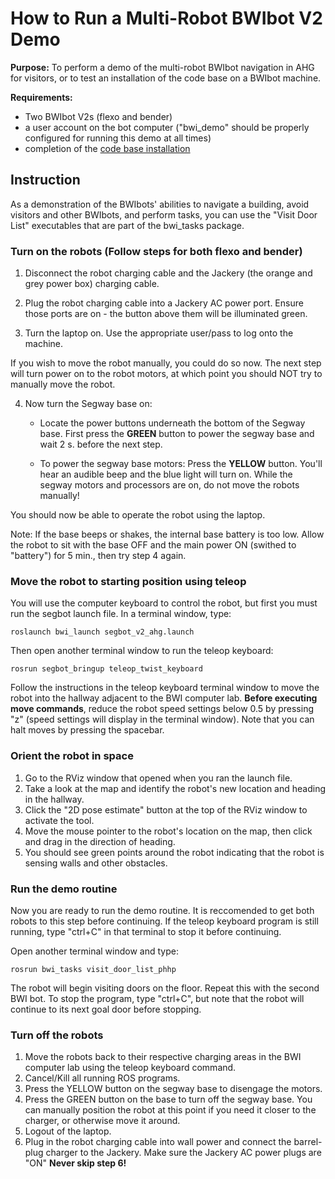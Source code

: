 # How to Run a Multi-Robot BWIbot V2 Demo

**Purpose:**
To perform a demo of the multi-robot BWIbot navigation in AHG for visitors, or to test an installation of the code base on a BWIbot machine. 

**Requirements:**
- Two BWIbot V2s (flexo and bender)
- a user account on the bot computer ("bwi_demo" should be properly configured for running this demo at all times)
- completion of the [code base installation](https://github.com/utexas-bwi/bwi/README.md)

## Instruction

As a demonstration of the BWIbots' abilities to navigate a building, avoid visitors and other BWIbots, and perform tasks, you can use the "Visit Door List" executables that are part of the bwi_tasks package.

### Turn on the robots (Follow steps for both flexo and bender)
1. Disconnect the robot charging cable and the Jackery (the orange and grey power box) charging cable.

2. Plug the robot charging cable into a Jackery AC power port.  Ensure those ports are on - the button above them will be illuminated green.

3.  Turn the laptop on.  Use the appropriate user/pass to log onto the machine.

If you wish to move the robot manually, you could do so now.  The next step will turn power on to the robot motors, at which point you should NOT try to manually move the robot.

4.  Now turn the Segway base on:
    - Locate the power buttons underneath the bottom of the Segway base. First press the **GREEN** button to power the segway base and wait 2 s. before the next step.

    - To power the segway base motors: Press the **YELLOW** button. You'll hear an audible beep and the blue light will turn on. While the segway motors and processors are on, do not move the robots manually!

You should now be able to operate the robot using the laptop.

Note: If the base beeps or shakes, the internal base battery is too low.  Allow the robot to sit with the base OFF and the main power ON (swithed to "battery") for 5 min., then try step 4 again.

### Move the robot to starting position using teleop
You will use the computer keyboard to control the robot, but first you must run the segbot launch file.  In a terminal window, type:
```
roslaunch bwi_launch segbot_v2_ahg.launch
```
Then open another terminal window to run the teleop keyboard:
```
rosrun segbot_bringup teleop_twist_keyboard
```
Follow the instructions in the teleop keyboard terminal window to move the robot into the hallway adjacent to the BWI computer lab.  **Before executing move commands**, reduce the robot speed settings below 0.5 by pressing "z" (speed settings will display in the terminal window).
Note that you can halt moves by pressing the spacebar.

### Orient the robot in space
1. Go to the RViz window that opened when you ran the launch file.
2. Take a look at the map and identify the robot's new location and heading in the hallway.
3.  Click the "2D pose estimate" button at the top of the RViz window to activate the tool.
4.  Move the mouse pointer to the robot's location on the map, then click and drag in the direction of heading.
5.  You should see green points around the robot indicating that the robot is sensing walls and other obstacles.
### Run the demo routine
Now you are ready to run the demo routine.  It is reccomended to get both robots to this step before continuing.  If the teleop keyboard program is still running, type "ctrl+C" in that terminal to stop it before continuing.

Open another terminal window and type:
```
rosrun bwi_tasks visit_door_list_phhp
```
The robot will begin visiting doors on the floor.  Repeat this with the second BWI bot.  To stop the program, type "ctrl+C", but note that the robot will continue to its next goal door before stopping.

### Turn off the robots
1.  Move the robots back to their respective charging areas in the BWI computer lab using the teleop keyboard command.
2.  Cancel/Kill all running ROS programs.
3.  Press the YELLOW button on the segway base to disengage the motors.
4.  Press the GREEN button on the base to turn off the segway base.  You can manually position the robot at this point if you need it closer to the charger, or otherwise move it around.
5.  Logout of the laptop.
6.  Plug in the robot charging cable into wall power and connect the barrel-plug charger to the Jackery. Make sure the Jackery AC power plugs are "ON" **Never skip step 6!**
